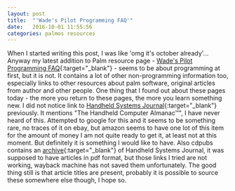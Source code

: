```yaml
---
layout: post
title:  "'Wade's Pilot Programming FAQ'"
date:   2016-10-01 11:55:56
categories: palmos resources
---
```


When I started writing this post, I was like 'omg it's october already'... Anyway my latest addition to Palm resource page - [Wade's Pilot Programming FAQ](http://web.archive.org/web/19980614103130/http://www.wademan.com/Pilot/Program/FAQ.htm){:target="_blank"} - seems to be about programming at first, but it is not. It contains a lot of other non-programming information too, especially links to other resources about palm software, original articles from author and other people. One thing that I found out about these pages today - the more you return to these pages, the more you learn something new. I did not notice link to [Handheld Systems Journal](http://web.archive.org/web/19980614103130/http://www.cdpubs.com/){:target="_blank"} previously. It mentions "The Handheld Computer Almanac™", I have never heard of this. Attempted to google for this and it seems to be something rare, no traces of it on ebay, but amazon seems to have one lot of this item for the amount of money I am not quite ready to get it, at least not at this moment. But definitely it is something I would like to have. Also cdpubs contains an [archive](http://web.archive.org/web/19980210062751/http://www.cdpubs.com/hhsj/archives.html){:target="_blank"} of Handheld Systems Journal, it was supposed to have articles in pdf format, but those links I tried are not working, wayback machine has not saved them unfortunately. The good thing still is that article titles are present, probably it is possible to source these somewhere else though, I hope so.
